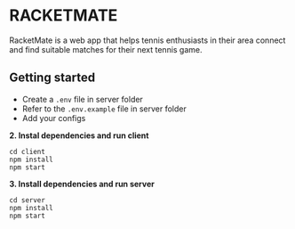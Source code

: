 # RACKETMATE

RacketMate is a web app that helps tennis enthusiasts in their area connect and find suitable matches for their next tennis game.

## Getting started

- Create a `.env` file in server folder
- Refer to the `.env.example` file in server folder
- Add your configs

**2. Instal dependencies and run client**

```
cd client
npm install
npm start
```

**3. Install dependencies and run server**

```
cd server
npm install
npm start
```
